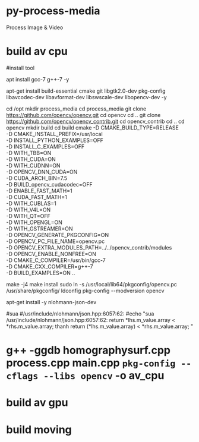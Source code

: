 # py-process-media
Process Image &amp; Video

# build av cpu
#install tool

apt install gcc-7 g++-7 -y

apt-get install build-essential cmake git libgtk2.0-dev pkg-config libavcodec-dev libavformat-dev libswscale-dev libopencv-dev -y

cd /opt
mkdir process_media
cd process_media
git clone https://github.com/opencv/opencv.git
cd opencv 
cd ..
git clone https://github.com/opencv/opencv_contrib.git
cd opencv_contrib
cd ..
cd opencv
mkdir build
cd build
cmake -D CMAKE_BUILD_TYPE=RELEASE \
-D CMAKE_INSTALL_PREFIX=/usr/local \
-D INSTALL_PYTHON_EXAMPLES=OFF \
-D INSTALL_C_EXAMPLES=OFF \
-D WITH_TBB=ON \
-D WITH_CUDA=ON \
-D WITH_CUDNN=ON \
-D OPENCV_DNN_CUDA=ON \
-D CUDA_ARCH_BIN=7.5 \
-D BUILD_opencv_cudacodec=OFF \
-D ENABLE_FAST_MATH=1 \
-D CUDA_FAST_MATH=1 \
-D WITH_CUBLAS=1 \
-D WITH_V4L=ON \
-D WITH_QT=OFF \
-D WITH_OPENGL=ON \
-D WITH_GSTREAMER=ON \
-D OPENCV_GENERATE_PKGCONFIG=ON \
-D OPENCV_PC_FILE_NAME=opencv.pc \
-D OPENCV_EXTRA_MODULES_PATH=../../opencv_contrib/modules \
-D OPENCV_ENABLE_NONFREE=ON \
-D CMAKE_C_COMPILER=/usr/bin/gcc-7 \
-D CMAKE_CXX_COMPILER=g++-7 \
-D BUILD_EXAMPLES=ON ..

make -j4
make install
sudo ln -s /usr/local/lib64/pkgconfig/opencv.pc /usr/share/pkgconfig/
ldconfig
pkg-config --modversion opencv

apt-get install -y nlohmann-json-dev


#sua 
#/usr/include/nlohmann/json.hpp:6057:62:
#echo "sua /usr/include/nlohmann/json.hpp:6057:62: return *lhs.m_value.array < *rhs.m_value.array; thanh return (*lhs.m_value.array) < *rhs.m_value.array; "
# g++ -ggdb homographysurf.cpp process.cpp main.cpp `pkg-config --cflags --libs opencv` -o av_cpu


# build av gpu

# build moving